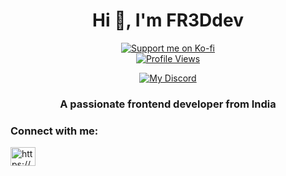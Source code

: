 <h1 align="center">Hi 👋, I'm FR3Ddev</h1>

<div align="center">
       <a href="https://ko-fi.com/fr3d__"> <img src="https://ko-fi.com/img/githubbutton_sm.svg" alt="Support me on Ko-fi"/> </a>
</div>

<div align="center">
    <a href="https://github.com/FR3Ddev"> <img src="https://komarev.com/ghpvc/?username=FR3Ddev&style=flat" alt="Profile Views"/> </a>

[![My Discord](https://badge.fr3ddev/api/?id=1129153558898540684)](https://discord.com/users/539873160183414785)
</div>
<h3 align="center">A passionate frontend developer from India</h3>

<h3 align="left">Connect with me:</h3>
<p align="left">
<a href="https://discord.gg/https://discord.com/users/539873160183414785" target="blank"><img align="center" src="https://raw.githubusercontent.com/rahuldkjain/github-profile-readme-generator/master/src/images/icons/Social/discord.svg" alt="https://discord.com/users/539873160183414785" height="30" width="40" /></a>
</p>
